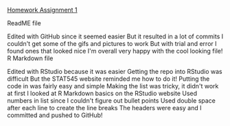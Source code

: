 [Homework Assignment 1](https://github.com/vanflad/STAT545-hw-fladmark-vanessa/blob/master/Homework%201/hw01_gapminder.md)

ReadME file

Edited with GitHub since it seemed easier
But it resulted in a lot of commits
I couldn't get some of the gifs and pictures to work
But with trial and error I found ones that looked nice
I'm overall very happy with the cool looking file!
R Markdown file

Edited with RStudio because it was easier
Getting the repo into RStudio was difficult
But the STAT545 website reminded me how to do it!
Putting the code in was fairly easy and simple
Making the list was tricky, it didn't work at first
I looked at R Markdown basics on the RStudio website
Used numbers in list since I couldn't figure out bullet points
Used double space after each line to create the line breaks
The headers were easy and I committed and pushed to GitHub!
